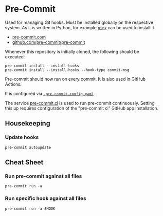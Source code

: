 # Pre-Commit

Used for managing Git hooks. Must be installed globally on the respective
system. As it is written in Python, for example
[`pipx`](https://github.com/pypa/pipx) can be used to install it.

- [pre-commit.com](https://pre-commit.com)
- [github.com/pre-commit/pre-commit](https://github.com/pre-commit/pre-commit)

Whenever this repository is initially cloned, the following should be executed:

```shell
pre-commit install --install-hooks
pre-commit install --install-hooks --hook-type commit-msg
```

Pre-commit should now run on every commit. It is also used in GitHub Actions.

It is configured via [`.pre-commit-config.yaml`](../.pre-commit-config.yaml).

The service [pre-commit.ci](https://pre-commit.ci/) is used to run pre-commit
continuously. Setting this up requires configuration of the "pre-commit ci"
GitHub app installation.

## Housekeeping

### Update hooks

```shell
pre-commit autoupdate
```

## Cheat Sheet

### Run pre-commit against all files

```shell
pre-commit run -a
```

### Run specific hook against all files

```shell
pre-commit run -a $HOOK
```
